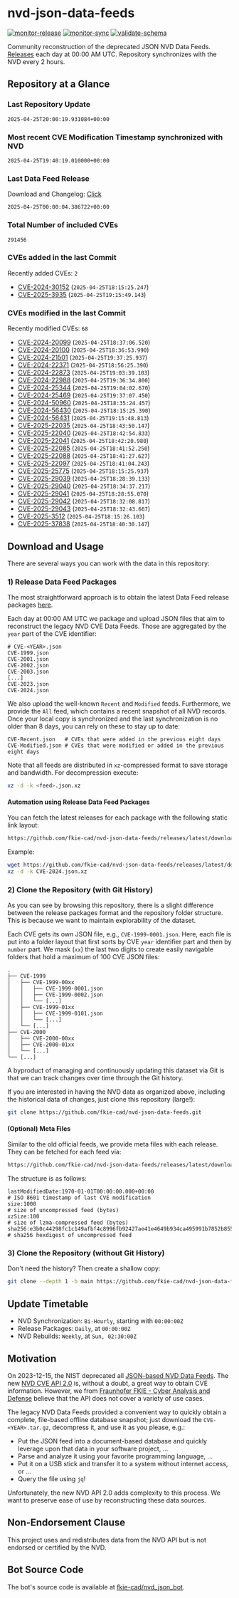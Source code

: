 # nvd-json-data-feeds

[![monitor-release](https://github.com/fkie-cad/nvd-json-data-feeds/actions/workflows/monitor_release.yml/badge.svg)](https://github.com/fkie-cad/nvd-json-data-feeds/actions/workflows/monitor_release.yml)
[![monitor-sync](https://github.com/fkie-cad/nvd-json-data-feeds/actions/workflows/monitor_sync.yml/badge.svg)](https://github.com/fkie-cad/nvd-json-data-feeds/actions/workflows/monitor_sync.yml)
[![validate-schema](https://github.com/fkie-cad/nvd-json-data-feeds/actions/workflows/validate_schema.yml/badge.svg)](https://github.com/fkie-cad/nvd-json-data-feeds/actions/workflows/validate_schema.yml)

Community reconstruction of the deprecated JSON NVD Data Feeds.
[Releases](https://github.com/fkie-cad/nvd-json-data-feeds/releases/latest) each day at 00:00 AM UTC.
Repository synchronizes with the NVD every 2 hours.

## Repository at a Glance

### Last Repository Update

```plain
2025-04-25T20:00:19.931084+00:00
```

### Most recent CVE Modification Timestamp synchronized with NVD

```plain
2025-04-25T19:40:19.010000+00:00
```

### Last Data Feed Release

Download and Changelog: [Click](https://github.com/fkie-cad/nvd-json-data-feeds/releases/latest)

```plain
2025-04-25T00:00:04.386722+00:00
```

### Total Number of included CVEs

```plain
291456
```

### CVEs added in the last Commit

Recently added CVEs: `2`

- [CVE-2024-30152](CVE-2024/CVE-2024-301xx/CVE-2024-30152.json) (`2025-04-25T18:15:25.247`)
- [CVE-2025-3935](CVE-2025/CVE-2025-39xx/CVE-2025-3935.json) (`2025-04-25T19:15:49.143`)


### CVEs modified in the last Commit

Recently modified CVEs: `68`

- [CVE-2024-20099](CVE-2024/CVE-2024-200xx/CVE-2024-20099.json) (`2025-04-25T18:37:06.520`)
- [CVE-2024-20100](CVE-2024/CVE-2024-201xx/CVE-2024-20100.json) (`2025-04-25T18:36:53.990`)
- [CVE-2024-21501](CVE-2024/CVE-2024-215xx/CVE-2024-21501.json) (`2025-04-25T19:37:25.937`)
- [CVE-2024-22371](CVE-2024/CVE-2024-223xx/CVE-2024-22371.json) (`2025-04-25T18:56:25.390`)
- [CVE-2024-22873](CVE-2024/CVE-2024-228xx/CVE-2024-22873.json) (`2025-04-25T19:03:39.103`)
- [CVE-2024-22988](CVE-2024/CVE-2024-229xx/CVE-2024-22988.json) (`2025-04-25T19:36:34.800`)
- [CVE-2024-25344](CVE-2024/CVE-2024-253xx/CVE-2024-25344.json) (`2025-04-25T19:04:02.670`)
- [CVE-2024-25469](CVE-2024/CVE-2024-254xx/CVE-2024-25469.json) (`2025-04-25T19:37:07.450`)
- [CVE-2024-50960](CVE-2024/CVE-2024-509xx/CVE-2024-50960.json) (`2025-04-25T18:35:24.457`)
- [CVE-2024-56430](CVE-2024/CVE-2024-564xx/CVE-2024-56430.json) (`2025-04-25T18:15:25.390`)
- [CVE-2024-56431](CVE-2024/CVE-2024-564xx/CVE-2024-56431.json) (`2025-04-25T19:15:48.813`)
- [CVE-2025-22035](CVE-2025/CVE-2025-220xx/CVE-2025-22035.json) (`2025-04-25T18:43:50.147`)
- [CVE-2025-22040](CVE-2025/CVE-2025-220xx/CVE-2025-22040.json) (`2025-04-25T18:42:54.833`)
- [CVE-2025-22041](CVE-2025/CVE-2025-220xx/CVE-2025-22041.json) (`2025-04-25T18:42:20.980`)
- [CVE-2025-22085](CVE-2025/CVE-2025-220xx/CVE-2025-22085.json) (`2025-04-25T18:41:52.250`)
- [CVE-2025-22088](CVE-2025/CVE-2025-220xx/CVE-2025-22088.json) (`2025-04-25T18:41:27.627`)
- [CVE-2025-22097](CVE-2025/CVE-2025-220xx/CVE-2025-22097.json) (`2025-04-25T18:41:04.243`)
- [CVE-2025-25775](CVE-2025/CVE-2025-257xx/CVE-2025-25775.json) (`2025-04-25T18:15:25.937`)
- [CVE-2025-29039](CVE-2025/CVE-2025-290xx/CVE-2025-29039.json) (`2025-04-25T18:28:39.133`)
- [CVE-2025-29040](CVE-2025/CVE-2025-290xx/CVE-2025-29040.json) (`2025-04-25T18:34:37.217`)
- [CVE-2025-29041](CVE-2025/CVE-2025-290xx/CVE-2025-29041.json) (`2025-04-25T18:28:55.070`)
- [CVE-2025-29042](CVE-2025/CVE-2025-290xx/CVE-2025-29042.json) (`2025-04-25T18:32:08.817`)
- [CVE-2025-29043](CVE-2025/CVE-2025-290xx/CVE-2025-29043.json) (`2025-04-25T18:32:43.667`)
- [CVE-2025-3512](CVE-2025/CVE-2025-35xx/CVE-2025-3512.json) (`2025-04-25T18:15:26.103`)
- [CVE-2025-37838](CVE-2025/CVE-2025-378xx/CVE-2025-37838.json) (`2025-04-25T18:40:30.147`)


## Download and Usage

There are several ways you can work with the data in this repository:

### 1) Release Data Feed Packages

The most straightforward approach is to obtain the latest Data Feed release packages [here](https://github.com/fkie-cad/nvd-json-data-feeds/releases/latest).

Each day at 00:00 AM UTC we package and upload JSON files that aim to reconstruct the legacy NVD CVE Data Feeds.
Those are aggregated by the `year` part of the CVE identifier:

```
# CVE-<YEAR>.json
CVE-1999.json
CVE-2001.json
CVE-2002.json
CVE-2003.json
[...]
CVE-2023.json
CVE-2024.json
```

We also upload the well-known `Recent` and `Modified` feeds.
Furthermore, we provide the `All` feed, which contains a recent snapshot of all NVD records.
Once your local copy is synchronized and the last synchronization is no older than 8 days, you can rely on these to stay up to date:

```plain
CVE-Recent.json   # CVEs that were added in the previous eight days
CVE-Modified.json # CVEs that were modified or added in the previous eight days
```

Note that all feeds are distributed in `xz`-compressed format to save storage and bandwidth.
For decompression execute:

```sh
xz -d -k <feed>.json.xz
```

#### Automation using Release Data Feed Packages

You can fetch the latest releases for each package with the following static link layout:

```sh
https://github.com/fkie-cad/nvd-json-data-feeds/releases/latest/download/CVE-<YEAR>.json.xz
```

Example:

```sh
wget https://github.com/fkie-cad/nvd-json-data-feeds/releases/latest/download/CVE-2024.json.xz
xz -d -k CVE-2024.json.xz
```

### 2) Clone the Repository (with Git History)

As you can see by browsing this repository, there is a slight difference between the release packages format and the repository folder structure.
This is because we want to maintain explorability of the dataset.

Each CVE gets its own JSON file, e.g., `CVE-1999-0001.json`.
Here, each file is put into a folder layout that first sorts by CVE `year` identifier part and then by `number` part.
We mask (`xx`) the last two digits to create easily navigable folders that hold a maximum of 100 CVE JSON files:

```plain
.
├── CVE-1999
│   ├── CVE-1999-00xx
│   │   ├── CVE-1999-0001.json
│   │   ├── CVE-1999-0002.json
│   │   └── [...]
│   ├── CVE-1999-01xx
│   │   ├── CVE-1999-0101.json
│   │   └── [...]
│   └── [...]
├── CVE-2000
│   ├── CVE-2000-00xx
│   ├── CVE-2000-01xx
│   └── [...]
└── [...]
```

A byproduct of managing and continuously updating this dataset via Git is that we can track changes over time through the Git history.

If you are interested in having the NVD data as organized above, including the historical data of changes, just clone this repository (large!):

```sh
git clone https://github.com/fkie-cad/nvd-json-data-feeds.git
```

#### (Optional) Meta Files

Similar to the old official feeds, we provide meta files with each release. They can be fetched for each feed via:

```sh
https://github.com/fkie-cad/nvd-json-data-feeds/releases/latest/download/CVE-<YEAR>.meta
```

The structure is as follows:

```plain
lastModifiedDate:1970-01-01T00:00:00.000+00:00                          # ISO 8601 timestamp of last CVE modification
size:1000                                                               # size of uncompressed feed (bytes)
xzSize:100                                                              # size of lzma-compressed feed (bytes)
sha256:e3b0c44298fc1c149afbf4c8996fb92427ae41e4649b934ca495991b7852b855 # sha256 hexdigest of uncompressed feed
```

### 3) Clone the Repository (without Git History)

Don't need the history? Then create a shallow copy:

```sh
git clone --depth 1 -b main https://github.com/fkie-cad/nvd-json-data-feeds.git
```


## Update Timetable

* NVD Synchronization: `Bi-Hourly`, starting with `00:00:00Z`
* Release Packages: `Daily`, at `00:00:00Z`
* NVD Rebuilds: `Weekly`, at `Sun, 02:30:00Z`


## Motivation

On 2023-12-15, the NIST deprecated all [JSON-based NVD Data Feeds](https://nvd.nist.gov/vuln/data-feeds#divRetirementBanner-1).
The new [NVD CVE API 2.0](https://nvd.nist.gov/developers/vulnerabilities) is, without a doubt, a great way to obtain CVE information.
However, we from [Fraunhofer FKIE - Cyber Analysis and Defense](https://www.fkie.fraunhofer.de/en/departments/cad.html) believe that the API does not cover a variety of use cases.

The legacy NVD Data Feeds provided a convenient way to quickly obtain a complete, file-based offline database snapshot; just download the `CVE-<YEAR>.tar.gz`, decompress it, and use it as you please, e.g.:

- Put the JSON feed into a document-based database and quickly leverage upon that data in your software project, ...
- Parse and analyze it using your favorite programming language, ...
- Put it on a USB stick and transfer it to a system without internet access, or ...
- Query the file using `jq`!

Unfortunately, the new NVD API 2.0 adds complexity to this process.
We want to preserve ease of use by reconstructing these data sources.

## Non-Endorsement Clause

This project uses and redistributes data from the NVD API but is not endorsed or certified by the NVD.

## Bot Source Code

The bot's source code is available at [fkie-cad/nvd\_json\_bot](https://github.com/fkie-cad/nvd_json_bot).